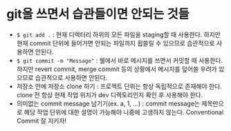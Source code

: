 # git을 쓰면서 습관들이면 안되는 것들

-   `$ git add .` : 현재 디렉터리 하위의 모든 파일을 staging할 때 사용한다. 하지만 현재 commit 단위에 들어가면 안되는 파일까지 휩쓸릴 수 있으므로 습관적으로 사용하면 안된다.
-   `$ git commit -m "Message"` : 쉘에서 바로 메시지를 쓰면서 커밋할 때 사용한다. 하지만 revert commit, merge commit 등의 상황에서 메시지를 덮어쓸 우려가 있으므로 습관적으로 사용하면 안된다.
-   저장소 안에 저장소 clone 하기 : 프로젝트 단위는 항상 독립적으로 존재해야 한다. clone 전 항상 현재 작업 위치가 dev 디렉토리인지 확인 후 사용해야 한다.
-   의미없는 commit message 남기기(ex. a, 1, ...) : commit message는 제목만으로 해당 작업 단위에 대한 설명이 가능해야 나중에 고생하지 않는다. Conventional Commit 잘 지키자!
